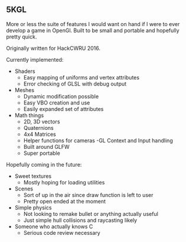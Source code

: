 ## 5KGL
More or less the suite of features I would want on hand if I were to ever develop a game in OpenGl. Built to be small and portable and hopefully pretty quick.

Originally written for HackCWRU 2016.

Currently implemented:
- Shaders
    - Easy mapping of uniforms and vertex attributes
    - Error checking of GLSL with debug output
- Meshes
    - Dynamic modification possible
    - Easy VBO creation and use
    - Easily expanded set of attributes
- Math things
    - 2D, 3D vectors
    - Quaternions
    - 4x4 Matrices
    - Helper functions for cameras
-GL Context and Input handling
    - Built around GLFW
    - Super portable

Hopefully coming in the future:
- Sweet textures
    - Mostly hoping for loading utilities
- Scenes
    - Sort of up in the air since draw function is left to user
    - Pretty open ended at the moment
- Simple physics
    - Not looking to remake bullet or anything actually useful
    - Just simple hull collisions and raycasting likely
- Someone who actually knows C
    - Serious code review necessary
